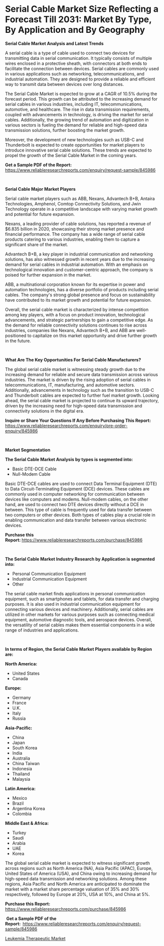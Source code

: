 <p><h1>Serial Cable Market Size Reflecting a Forecast Till 2031: Market By Type, By Application and By Geography</h1></p><p><strong>Serial Cable Market Analysis and Latest Trends</strong></p>
<p><p>A serial cable is a type of cable used to connect two devices for transmitting data in serial communication. It typically consists of multiple wires enclosed in a protective sheath, with connectors at both ends to facilitate the connection between devices. Serial cables are commonly used in various applications such as networking, telecommunications, and industrial automation. They are designed to provide a reliable and efficient way to transmit data between devices over long distances.</p><p>The Serial Cable Market is expected to grow at a CAGR of 10.5% during the forecast period. This growth can be attributed to the increasing demand for serial cables in various industries, including IT, telecommunications, automotive, and healthcare. The rise in data transmission requirements, coupled with advancements in technology, is driving the market for serial cables. Additionally, the growing trend of automation and digitization in various sectors is fueling the demand for reliable and high-speed data transmission solutions, further boosting the market growth.</p><p>Moreover, the development of new technologies such as USB-C and Thunderbolt is expected to create opportunities for market players to introduce innovative serial cable solutions. These trends are expected to propel the growth of the Serial Cable Market in the coming years.</p></p>
<p><strong>Get a Sample PDF of the Report:&nbsp;</strong> <a href="https://www.reliableresearchreports.com/enquiry/request-sample/845986">https://www.reliableresearchreports.com/enquiry/request-sample/845986</a></p>
<p>&nbsp;</p>
<p><strong>Serial Cable Major Market Players</strong></p>
<p><p>Serial cable market players such as ABB, Nexans, Advantech B+B, Antaira Technologies, Amphenol, Comtop Connectivity Solutions, and Jwin Technology operate in a competitive landscape with varying market growth and potential for future expansion.</p><p>Nexans, a leading provider of cable solutions, has reported a revenue of $6.835 billion in 2020, showcasing their strong market presence and financial performance. The company has a wide range of serial cable products catering to various industries, enabling them to capture a significant share of the market.</p><p>Advantech B+B, a key player in industrial communication and networking solutions, has also witnessed growth in recent years due to the increasing demand for serial cables in industrial automation. With an emphasis on technological innovation and customer-centric approach, the company is poised for further expansion in the market.</p><p>ABB, a multinational corporation known for its expertise in power and automation technologies, has a diverse portfolio of products including serial cables. The company's strong global presence and focus on sustainability have contributed to its market growth and potential for future expansion.</p><p>Overall, the serial cable market is characterized by intense competition among key players, with a focus on product innovation, technological advancements, and strategic partnerships to gain a competitive edge. As the demand for reliable connectivity solutions continues to rise across industries, companies like Nexans, Advantech B+B, and ABB are well-positioned to capitalize on this market opportunity and drive further growth in the future.</p></p>
<p>&nbsp;</p>
<p><strong>What Are The Key Opportunities For Serial Cable Manufacturers?</strong></p>
<p><p>The global serial cable market is witnessing steady growth due to the increasing demand for reliable and secure data transmission across various industries. The market is driven by the rising adoption of serial cables in telecommunications, IT, manufacturing, and automotive sectors. Additionally, advancements in technology such as the transition to USB-C and Thunderbolt cables are expected to further fuel market growth. Looking ahead, the serial cable market is projected to continue its upward trajectory, driven by the increasing need for high-speed data transmission and connectivity solutions in the digital era.</p></p>
<p><strong>Inquire or Share Your Questions If Any Before Purchasing This Report:</strong> <a href="https://www.reliableresearchreports.com/enquiry/pre-order-enquiry/845986">https://www.reliableresearchreports.com/enquiry/pre-order-enquiry/845986</a></p>
<p>&nbsp;</p>
<p><strong>Market Segmentation</strong></p>
<p><strong>The Serial Cable Market Analysis by types is segmented into:</strong></p>
<p><ul><li>Basic DTE-DCE Cable</li><li>Null-Modem Cable</li></ul></p>
<p><p>Basic DTE-DCE cables are used to connect Data Terminal Equipment (DTE) to Data Circuit-Terminating Equipment (DCE) devices. These cables are commonly used in computer networking for communication between devices like computers and modems. Null-modem cables, on the other hand, are used to connect two DTE devices directly without a DCE in between. This type of cable is frequently used for data transfer between two computers or other devices. Both types of cables play a crucial role in enabling communication and data transfer between various electronic devices.</p></p>
<p><strong>Purchase this Report:&nbsp;</strong><a href="https://www.reliableresearchreports.com/purchase/845986">https://www.reliableresearchreports.com/purchase/845986</a></p>
<p>&nbsp;</p>
<p><strong>The Serial Cable Market Industry Research by Application is segmented into:</strong></p>
<p><ul><li>Personal Communication Equipment</li><li>Industrial Communication Equipment</li><li>Other</li></ul></p>
<p><p>The serial cable market finds applications in personal communication equipment, such as smartphones and tablets, for data transfer and charging purposes. It is also used in industrial communication equipment for connecting various devices and machinery. Additionally, serial cables are utilized in other markets for various purposes such as connecting medical equipment, automotive diagnostic tools, and aerospace devices. Overall, the versatility of serial cables makes them essential components in a wide range of industries and applications.</p></p>
<p>&nbsp;</p>
<p><strong>In terms of Region, the Serial Cable Market Players available by Region are:</strong></p>
<p>
    <p> <strong> North America: </strong>
        <ul>
            <li>United States</li>
            <li>Canada</li>
        </ul>
        </p> 
    <p> <strong> Europe: </strong>
        <ul>
            <li>Germany</li>
            <li>France</li>
            <li>U.K.</li>
            <li>Italy</li>
            <li>Russia</li>
        </ul>
        </p> 
    <p> <strong> Asia-Pacific: </strong>
        <ul>
            <li>China</li>
            <li>Japan</li>
            <li>South Korea</li>
            <li>India</li>
            <li>Australia</li>
            <li>China Taiwan</li>
            <li>Indonesia</li>
            <li>Thailand</li>
            <li>Malaysia</li>
        </ul>
        </p> 
    <p> <strong> Latin America: </strong>
        <ul>
            <li>Mexico</li>
            <li>Brazil</li>
            <li>Argentina Korea</li>
            <li>Colombia</li>
        </ul>
        </p> 
    <p> <strong> Middle East & Africa: </strong>
        <ul>
            <li>Turkey</li>
            <li>Saudi</li>
            <li>Arabia</li>
            <li>UAE</li>
            <li>Korea</li>
        </ul>
    </p>
    </p>
<p><p>The global serial cable market is expected to witness significant growth across regions such as North America (NA), Asia Pacific (APAC), Europe, United States of America (USA), and China owing to increasing demand for high-speed data transmission and networking solutions. Among these regions, Asia Pacific and North America are anticipated to dominate the market with a market share percentage valuation of 35% and 30% respectively, followed by Europe at 20%, USA at 10%, and China at 5%.</p></p>
<p><strong>Purchase this Report: </strong><a href="https://www.reliableresearchreports.com/purchase/845986">https://www.reliableresearchreports.com/purchase/845986</a></p>
<p>&nbsp;<strong>Get a Sample PDF of the Report:&nbsp;&nbsp;</strong><a href="https://www.reliableresearchreports.com/enquiry/request-sample/845986">https://www.reliableresearchreports.com/enquiry/request-sample/845986</a></p>
<p><strong></strong></p>
<p><p><a href="https://circular-yam-9b9.notion.site/Leukemia-Therapeutic-Market-Size-and-Growth-Market-Segmentation-Regional-and-Country-Breakdowns-a-bf0634babf9244d8b13366cfd0a803f5">Leukemia Therapeutic Market</a></p></p>